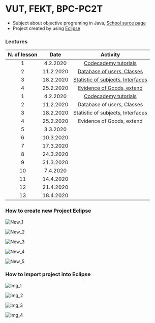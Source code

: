 # VUT, FEKT, BPC-PC2T
- Subject about objective programing in Java, [School surce page](https://moodle.vutbr.cz/course/view.php?id=210737)
- Project created by using [Eclipse](https://www.eclipse.org/)    

### Lectures

|**N. of lesson**|**Date**|**Activity**|
|:-:|:-:|:-:|
|1|4.2.2020|[Codecademy tutorials](https://www.codecademy.com/)|
|2|11.2.2020|[Database of users, Classes](https://github.com/vymaztom/PC2T/tree/master/cv02)|
|3|18.2.2020|[Statistic of subjects, Interfaces](https://github.com/vymaztom/PC2T/tree/master/cv03)|
|4|25.2.2020|[Evidence of Goods, extend](https://github.com/vymaztom/PC2T/tree/master/cv04)|
|1|4.2.2020|[Codecademy tutorials](../vc02)|
|2|11.2.2020|Database of users, Classes|
|3|18.2.2020|Statistic of subjects, Interfaces|
|4|25.2.2020|Evidence of Goods, extend|
|5|3.3.2020||
|6|10.3.2020||
|7|17.3.2020||
|8|24.3.2020||
|9|31.3.2020||
|10|7.4.2020||
|11|14.4.2020||
|12|21.4.2020||
|13|18.4.2020||

### How to create new Project Eclipse


![New_1](Img/new_1.png)

![New_2](Img/new_2.png)

![New_3](Img/new_3.png)

![New_4](Img/new_4.png)

![New_5](Img/new_5.png)


### How to import project into Eclipse


![Img_1](Img/Import_step_1.png)

![Img_2](Img/Import_step_2.png)

![Img_3](Img/Import_step_3.png)

![Img_4](Img/Import_step_4.png)


